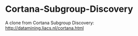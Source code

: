 # Cortana-Subgroup-Discovery
A clone from Cortana Subgroup Discovery: http://datamining.liacs.nl/cortana.html
